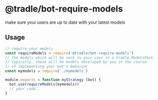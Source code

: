 
# @tradle/bot-require-models

make sure your users are up to date with your latest models

## Usage 

```js
// require your models
const requireModels = require('@tradle/bot-require-models')
// the models which will be sent to your user in a tradle.ModelsPack
// typically, these will be models developed by you in the course
// of implementing your bot's behavior
const mymodels = require('./mymodels')

module.exports = function myStrategy (bot) {
  bot.use(requireModels(mymodels))
  // your code..
}

```
